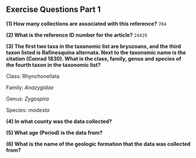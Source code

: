## Exercise Questions Part 1

**(1) How many collections are associated with this reference?**
`704`

**(2) What is the reference ID number for the article?**
`24429`

**(3) The first two taxa in the taxonomic list are bryozoans, and the third taxon listed is Rafinesquina alternata. Next to the taxonomic name is the citation (Conrad 1830). What is the class, family, genus and species of the fourth taxon in the taxonomic list?**

Class: Rhynchonellata

Family: *Anazygidae*

Genus: *Zygospira*

Species: *modesta*


**(4) In what county was the data collected?**

**(5) What age (Period) is the data from?**

**(6) What is the name of the geologic formation that the data was collected from?**
